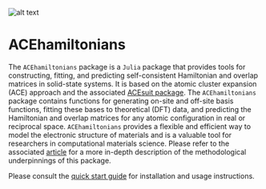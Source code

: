 
![alt text](https://avatars.githubusercontent.com/u/68508620?s=200&v=4)

# ACEhamiltonians
The `ACEhamiltonians` package is a `Julia` package that provides tools for constructing, fitting, and predicting self-consistent Hamiltonian and overlap matrices in solid-state systems. It is based on the atomic cluster expansion (ACE) approach and the associated [ACEsuit package](https://github.com/ACEsuit/ACE.jl). The `ACEhamiltonians` package contains functions for generating on-site and off-site basis functions, fitting these bases to theoretical (DFT) data, and predicting the Hamiltonian and overlap matrices for any atomic configuration in real or reciprocal space. `ACEhamiltonians` provides a flexible and efficient way to model the electronic structure of materials and is a valuable tool for researchers in computational materials science. Please refer to the associated [article](https://www.nature.com/articles/s41524-022-00843-2) for a more in-depth description of the methodological underpinnings of this package.

Please consult the [quick start guide](https://ACEsuit.github.io/ACEhamiltonians.jl/dev/) for installation and usage instructions.
